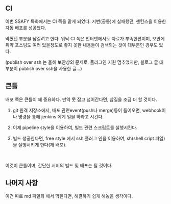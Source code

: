 ## CI

이번 SSAFY 특화에서는 CI 쪽을 맡게 되었다. 저번(공통)에 실패했던, 젠킨스을 이용한 자동 배포를 성공했다.

막혔던 부분을 남길려고 한다. 워낙 CI 쪽은 인터넷에서도 자료가 부족한편이며, 보안에 취약 포스팅도 여러 있을정도로 좋지 못한 내용들이 검색되는 것이 대부분인 경우도 있다.

(publish over ssh 는 올해 보안상의 문제로, 플러그인 지원 멈추었지만, 블로그 글 대부분이 publish over ssh을 사용한 글...)





## 큰틀 

배포 쪽은 큰틀이 꽤 중요하다. 만약 못 잡고 넘어간다면, 삽질을 조금 더 할 것이다.





1. git 원격 저장소에서, 배포 관련event(push나 merge)등이 들어오면, webhook이나 명령을 통해 jenkins 에게 일을 하라고 시킨다.

2. 이제 pipeline style을 이용하여, 빌드 관련 스크립트를 실행시킨다.

3. 빌드 성공한다면, free style 에서 ssh 플러그 인을 이용하여, sh(shell cript 파일)을 실행시키게 한다(재 배포).

   ​

이것이 큰틀이며, 간단한 서버의 빌드 및 배포는 될 것이다.



## 나머지 사항

이건 따로 md 파일화 해서 막힌다면, 해결하기 쉽게 해놓을 생각이다.